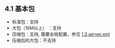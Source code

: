 ## 4.1 基本包
- 标准包：支持
- 大包（16M以上） ：支持
- 压缩包：支持, 需要全局配置，参见 [1.3 server.xml](../1.config_file/1.3_server.xml.md)
- 压缩后的大包：不支持

